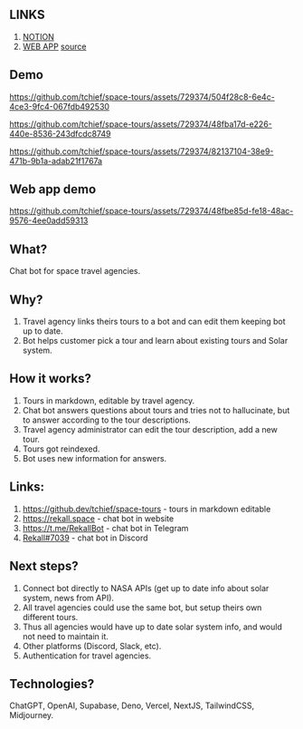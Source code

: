 ## LINKS
1. [NOTION](https://www.notion.so/Space-Tour-Flyer-d767a805d99e400d9f9d7278f1b838f8)
2. [WEB APP](https://master--bejewelled-raindrop-76f4a5.netlify.app/) [source](https://github.com/Gnatienko/nasachallenge)

## Demo
https://github.com/tchief/space-tours/assets/729374/504f28c8-6e4c-4ce3-9fc4-067fdb492530

https://github.com/tchief/space-tours/assets/729374/48fba17d-e226-440e-8536-243dfcdc8749

https://github.com/tchief/space-tours/assets/729374/82137104-38e9-471b-9b1a-adab21f1767a

## Web app demo

https://github.com/tchief/space-tours/assets/729374/48fbe85d-fe18-48ac-9576-4ee0add59313

## What?
Chat bot for space travel agencies.

## Why?
1. Travel agency links theirs tours to a bot and can edit them keeping bot up to date.
2. Bot helps customer pick a tour and learn about existing tours and Solar system.

## How it works?
1. Tours in markdown, editable by travel agency.
2. Chat bot answers questions about tours and tries not to hallucinate, but to answer according to the tour descriptions.
3. Travel agency administrator can edit the tour description, add a new tour.
4. Tours got reindexed.
5. Bot uses new information for answers.

## Links:
1. https://github.dev/tchief/space-tours - tours in markdown editable
2. https://rekall.space - chat bot in website
3. https://t.me/RekallBot - chat bot in Telegram
4. [Rekall#7039](https://discord.com/api/oauth2/authorize?client_id=1160543411917561917&permissions=2147551296&scope=bot%20applications.commands) - chat bot in Discord

## Next steps?
1. Connect bot directly to NASA APIs (get up to date info about solar system, news from API).
2. All travel agencies could use the same bot, but setup theirs own different tours.
3. Thus all agencies would have up to date solar system info, and would not need to maintain it.
4. Other platforms (Discord, Slack, etc).
5. Authentication for travel agencies.

## Technologies?
ChatGPT, OpenAI, Supabase, Deno, Vercel, NextJS, TailwindCSS, Midjourney.

